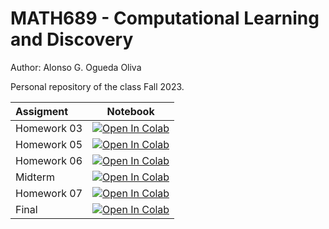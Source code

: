 # MATH689 - Computational Learning and Discovery

Author: Alonso G. Ogueda Oliva

Personal repository of the class Fall 2023.

| Assigment                             | Notebook             |
| :-------------------------------- | :-------------------: |
| Homework 03 | [![Open In Colab](https://colab.research.google.com/assets/colab-badge.svg)](https://colab.research.google.com/github/aoguedao/math689_computational_learning_and_discovery/blob/main/assignments/hw03.ipynb) |
| Homework 05 | [![Open In Colab](https://colab.research.google.com/assets/colab-badge.svg)](https://colab.research.google.com/github/aoguedao/math689_computational_learning_and_discovery/blob/main/assignments/hw05.ipynb) |
| Homework 06 | [![Open In Colab](https://colab.research.google.com/assets/colab-badge.svg)](https://colab.research.google.com/github/aoguedao/math689_computational_learning_and_discovery/blob/main/assignments/hw06.ipynb) |
| Midterm | [![Open In Colab](https://colab.research.google.com/assets/colab-badge.svg)](https://colab.research.google.com/github/aoguedao/math689_computational_learning_and_discovery/blob/main/assignments/midterm.ipynb) |
| Homework 07 | [![Open In Colab](https://colab.research.google.com/assets/colab-badge.svg)](https://colab.research.google.com/github/aoguedao/math689_computational_learning_and_discovery/blob/main/assignments/hw07.ipynb) |
| Final | [![Open In Colab](https://colab.research.google.com/assets/colab-badge.svg)](https://colab.research.google.com/github/aoguedao/math689_computational_learning_and_discovery/blob/main/assignments/final.ipynb) |